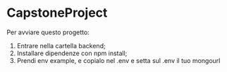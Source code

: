 # CapstoneProject

Per avviare questo progetto:

1. Entrare nella cartella backend;
2. Installare dipendenze con npm install;
3. Prendi env example, e copialo nel .env e setta sul .env il tuo mongourl 